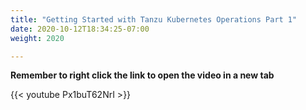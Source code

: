 ```yaml
---
title: "Getting Started with Tanzu Kubernetes Operations Part 1"
date: 2020-10-12T18:34:25-07:00
weight: 2020

---
```


**Remember to right click the link to open the video in a new tab**  

{{< youtube Px1buT62NrI >}}
